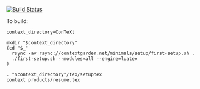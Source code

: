 [![Build Status](https://travis-ci.com/ether42/resume.svg?branch=master)](https://travis-ci.com/ether42/resume)

To build:
```shell
context_directory=ConTeXt

mkdir "$context_directory"
(cd "$_"
  rsync -av rsync://contextgarden.net/minimals/setup/first-setup.sh .
  ./first-setup.sh --modules=all --engine=luatex
)

. "$context_directory"/tex/setuptex
context products/resume.tex
```
